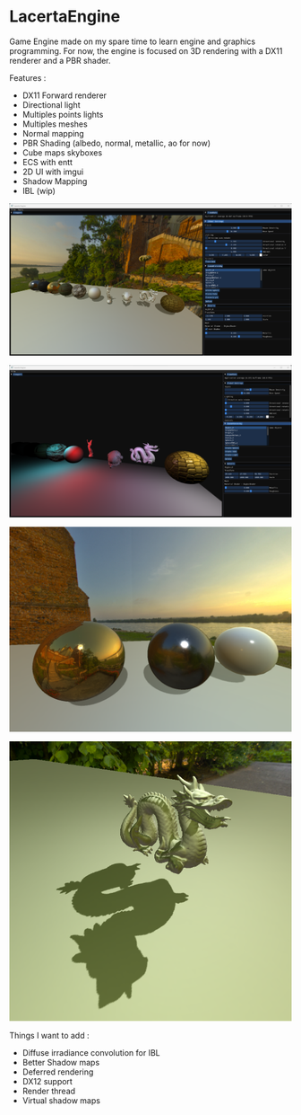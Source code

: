 # LacertaEngine

Game Engine made on my spare time to learn engine and graphics programming.
For now, the engine is focused on 3D rendering with a DX11 renderer and a PBR shader.

Features :
* DX11 Forward renderer
* Directional light
* Multiples points lights
* Multiples meshes
* Normal mapping
* PBR Shading (albedo, normal, metallic, ao for now)
* Cube maps skyboxes
* ECS with entt
* 2D UI with imgui
* Shadow Mapping
* IBL (wip)

![alt text](https://github.com/syyyylen/LacertaEngine/blob/main/LacertaEngineEditor/Assets/Screenshots/scene.png?raw=true)

![alt text](https://github.com/syyyylen/LacertaEngine/blob/main/LacertaEngineEditor/Assets/Screenshots/lights.png?raw=true)

![alt text](https://github.com/syyyylen/LacertaEngine/blob/main/LacertaEngineEditor/Assets/Screenshots/pbr.png?raw=true)

![alt text](https://github.com/syyyylen/LacertaEngine/blob/main/LacertaEngineEditor/Assets/Screenshots/shadows.png?raw=true)

Things I want to add :
* Diffuse irradiance convolution for IBL
* Better Shadow maps
* Deferred rendering
* DX12 support
* Render thread
* Virtual shadow maps
